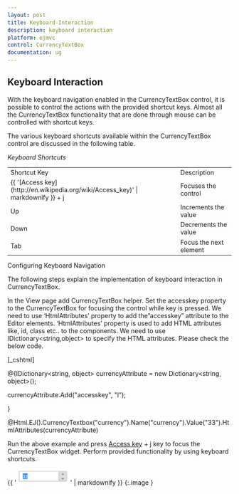 ```yaml
---
layout: post
title: Keyboard-Interaction
description: keyboard interaction
platform: ejmvc
control: CurrencyTextBox
documentation: ug
---
```


## Keyboard Interaction

With the keyboard navigation enabled in the CurrencyTextBox control, it is possible to control the actions with the provided shortcut keys. Almost all the CurrencyTextBox functionality that are done through mouse can be controlled with shortcut keys.

The various keyboard shortcuts available within the CurrencyTextBox control are discussed in the following table. 

_Keyboard Shortcuts_

<table>
<tr>
<td>
Shortcut Key</td><td>
Description</td></tr>
<tr>
<td>
{{ '[Access key](http://en.wikipedia.org/wiki/Access_key)' | markdownify }} + j</td><td>
Focuses the control</td></tr>
<tr>
<td>
Up</td><td>
Increments the value</td></tr>
<tr>
<td>
Down</td><td>
Decrements the value</td></tr>
<tr>
<td>
Tab</td><td>
Focus the next element</td></tr>
</table>
Configuring Keyboard Navigation

The following steps explain the implementation of keyboard interaction in CurrencyTextBox.

In the View page add CurrencyTextBox helper. Set the accesskey property to the CurrencyTextBox for focusing the control while key is pressed. We need to use ‘HtmlAttributes’ property to add the”accesskey” attribute to the Editor elements. ‘HtmlAttributes’ property is used to add HTML attributes like, id, class etc.. to the components. We need to use IDictionary<string,object> to specify the HTML attributes. Please check the below code.



[_cshtml]

@{IDictionary<string, object> currencyAttribute = new Dictionary<string, object>();

currencyAttribute.Add("accesskey", "l");

}



@Html.EJ().CurrencyTextbox("currency").Name("currency").Value("33").HtmlAttributes(currencyAttribute)



Run the above example and press [Access key](http://en.wikipedia.org/wiki/Access_key) + j key to focus the CurrencyTextBox widget. Perform provided functionality by using keyboard shortcuts.



{{ '![](Keyboard-Interaction_images/Keyboard-Interaction_img1.png)' | markdownify }}
{:.image }




